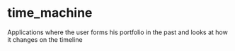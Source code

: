 # time_machine

Applications where the user forms his portfolio in the past and looks at how it changes on the timeline
